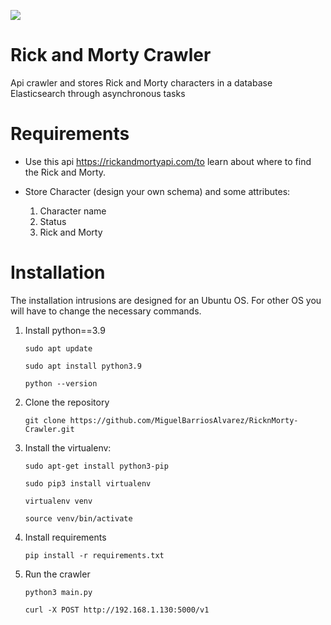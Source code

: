 ![](/home/barrios/Documentos/pprojects/RicknMorty-Crawler/rickmorty.png)
# Rick and Morty Crawler
Api crawler and stores Rick and Morty characters in a database Elasticsearch through asynchronous tasks

# Requirements

- Use this api https://rickandmortyapi.com/to learn about where to find the Rick and Morty.

- Store Character (design your own schema) and some attributes:
    1. Character name
    2. Status
    3. Rick and Morty

# Installation
The installation intrusions are designed for an Ubuntu OS. For other OS you will have to change the necessary commands.

1. Install python==3.9

    `sudo apt update`
    
    `sudo apt install python3.9`
    
    `python --version`


2. Clone the repository

    `git clone https://github.com/MiguelBarriosAlvarez/RicknMorty-Crawler.git`


4. Install the virtualenv:

    `sudo apt-get install python3-pip`

    `sudo pip3 install virtualenv`
    
    `virtualenv venv `
    
    `source venv/bin/activate`


5. Install requirements

    `pip install -r requirements.txt`


5. Run the crawler

    `python3 main.py`
    
    `curl -X POST http://192.168.1.130:5000/v1`

